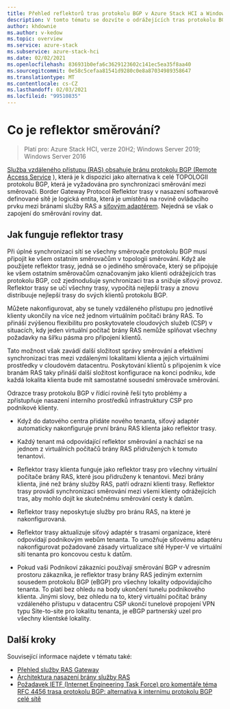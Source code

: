 ```yaml
---
title: Přehled reflektorů tras protokolu BGP v Azure Stack HCI a Windows Server
description: V tomto tématu se dozvíte o odrážejících tras protokolu BGP pro softwarově definované sítě v Azure Stack HCI a Windows Server.
author: khdownie
ms.author: v-kedow
ms.topic: overview
ms.service: azure-stack
ms.subservice: azure-stack-hci
ms.date: 02/02/2021
ms.openlocfilehash: 836931b0efa6c3629123602c141ec5ea35f8aa40
ms.sourcegitcommit: 0e58c5cefaa81541d9280c0e8a87034989358647
ms.translationtype: MT
ms.contentlocale: cs-CZ
ms.lasthandoff: 02/03/2021
ms.locfileid: "99510835"
---
```

# <a name="what-is-route-reflector"></a>Co je reflektor směrování?

> Platí pro: Azure Stack HCI, verze 20H2; Windows Server 2019; Windows Server 2016

[Služba vzdáleného přístupu (RAS) obsahuje bránu protokolu BGP (Remote Access Service](gateway-overview.md) ), která je k dispozici jako alternativa k celé TOPOLOGII protokolu BGP, která je vyžadována pro synchronizaci směrování mezi směrovači. Border Gateway Protocol Reflektor trasy v nasazení softwarově definované sítě je logická entita, která je umístěná na rovině ovládacího prvku mezi bránami služby RAS a [síťovým adaptérem](network-controller-overview.md). Nejedná se však o zapojení do směrování roviny dat.

## <a name="how-route-reflector-works"></a>Jak funguje reflektor trasy

Při úplné synchronizaci sítí se všechny směrovače protokolu BGP musí připojit ke všem ostatním směrovačům v topologii směrování. Když ale použijete reflektor trasy, jedná se o jediného směrovače, který se připojuje ke všem ostatním směrovačům označovaným jako klienti odrážejících tras protokolu BGP, což zjednodušuje synchronizaci tras a snižuje síťový provoz. Reflektor trasy se učí všechny trasy, vypočítá nejlepší trasy a znovu distribuuje nejlepší trasy do svých klientů protokolu BGP.

Můžete nakonfigurovat, aby se tunely vzdáleného přístupu pro jednotlivé klienty ukončily na více než jednom virtuálním počítači brány RAS. To přináší zvýšenou flexibilitu pro poskytovatele cloudových služeb (CSP) v situacích, kdy jeden virtuální počítač brány RAS nemůže splňovat všechny požadavky na šířku pásma pro připojení klientů.

Tato možnost však zavádí další složitost správy směrování a efektivní synchronizaci tras mezi vzdálenými lokalitami klienta a jejich virtuálními prostředky v cloudovém datacentru. Poskytování klientů s připojením k více branám RAS taky přináší další složitost konfigurace na konci podniku, kde každá lokalita klienta bude mít samostatné sousední směrovače směrování.

Odrazce trasy protokolu BGP v řídící rovině řeší tyto problémy a zpřístupňuje nasazení interního prostředků infrastruktury CSP pro podnikové klienty.

- Když do datového centra přidáte nového tenanta, síťový adaptér automaticky nakonfiguruje první bránu RAS klienta jako reflektor trasy.

- Každý tenant má odpovídající reflektor směrování a nachází se na jednom z virtuálních počítačů brány RAS přidružených k tomuto tenantovi.

- Reflektor trasy klienta funguje jako reflektor trasy pro všechny virtuální počítače brány RAS, které jsou přidruženy k tenantovi. Mezi brány klienta, jiné než brány služby RAS, patří odrazní klienti trasy. Reflektor trasy provádí synchronizaci směrování mezi všemi klienty odrážejících tras, aby mohlo dojít ke skutečnému směrování cesty k datům.

- Reflektor trasy neposkytuje služby pro bránu RAS, na které je nakonfigurovaná.

- Reflektor trasy aktualizuje síťový adaptér s trasami organizace, které odpovídají podnikovým webům tenanta. To umožňuje síťovému adaptéru nakonfigurovat požadované zásady virtualizace sítě Hyper-V ve virtuální síti tenanta pro koncovou cestu k datům.

- Pokud vaši Podnikoví zákazníci používají směrování BGP v adresním prostoru zákazníka, je reflektor trasy brány RAS jediným externím sousedem protokolu BGP (eBGP) pro všechny lokality odpovídajícího tenanta. To platí bez ohledu na body ukončení tunelu podnikového klienta. Jinými slovy, bez ohledu na to, který virtuální počítač brány vzdáleného přístupu v datacentru CSP ukončí tunelové propojení VPN typu Site-to-site pro lokalitu tenanta, je eBGP partnerský uzel pro všechny klientské lokality.

## <a name="next-steps"></a>Další kroky

Související informace najdete v tématu také:

- [Přehled služby RAS Gateway](gateway-overview.md)
- [Architektura nasazení brány služby RAS](/windows-server/networking/sdn/technologies/network-function-virtualization/ras-gateway-deployment-architecture)
- [Požadavek IETF (Internet Engineering Task Force) pro komentáře téma RFC 4456 trasa protokolu BGP: alternativa k internímu protokolu BGP celé sítě](https://tools.ietf.org/html/rfc4456)